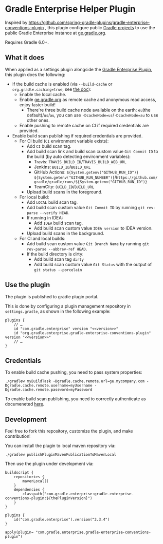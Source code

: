 # Gradle Enterprise Helper Plugin

Inspired by https://github.com/spring-gradle-plugins/gradle-enterprise-conventions-plugin , this plugin configure public [Gradle projects](https://github.com/gradle)
to use the public Gradle Enterprise instance at [ge.gradle.org](https://ge.gradle.org).

Requires Gradle 6.0+.

## What it does

When applied as a settings plugin alongside the [Gradle Enterprise Plugin](https://plugins.gradle.org/plugin/com.gradle.enterprise), this plugin does the following:

- If the build cache is enabled (via `--build-cache` or `org.gradle.caching=true`, see [the doc](https://guides.gradle.org/using-build-cache/)):
  - Enable the local cache.
  - Enable [ge.gradle.org](https://ge.gradle.org) as remote cache and anonymous read access, enjoy faster build!
    - There're three build cache node available on the earth: `eu`(the default)/`us`/`au`, you can use `-DcacheNode=us`/`-DcacheNode=au` to use other ones.
  - Enable pushing to remote cache on CI if required credentials are provided.
- Enable build scan publishing if required credentials are provided.
  - For CI build (`CI` environment variable exists):
    - Add `CI` build scan tag.
    - Add build scan link and build scan custom value `Git Commit ID` to the build (by auto detecting environment variables):
      - Travis: `TRAVIS_BUILD_ID`/`TRAVIS_BUILD_WEB_URL`
      - Jenkins: `BUILD_ID`/`BUILD_URL`
      - GitHub Actions: `${System.getenv("GITHUB_RUN_ID")} ${System.getenv("GITHUB_RUN_NUMBER")}`/`https://github.com/gradle/gradle/runs/${System.getenv("GITHUB_RUN_ID")}`
      - TeamCity: `BUILD_ID`/`BUILD_URL`
    - Upload build scans in the foreground.
  - For local build:
    - Add `LOCAL` build scan tag.
    - Add build scan custom value `Git Commit ID` by running `git rev-parse --verify HEAD`.
    - If running in IDEA:
      - Add `IDEA` build scan tag.
      - Add build scan custom value `IDEA version` to IDEA version.
    - Upload build scans in the background.
  - For CI and local builds:
    - Add build scan custom value `Git Branch Name` by running `git rev-parse --abbrev-ref HEAD`.
    - If the build directory is dirty:
      - Add build scan tag `dirty`
      - Add build scan custom value `Git Status` with the output of `git status --porcelain`

## Use the plugin

The plugin is published to gradle plugin portal.

This is done by configuring a plugin management repository in `settings.gradle`, as shown in the following example:


```
plugins {
    // …
    id "com.gradle.enterprise" version "<<version>>"
    id "org.gradle.enterprise.gradle-enterprise-conventions-plugin" version "<<version>>"
    // …
}
```

## Credentials

To enable build cache pushing, you need to pass system properties:

```
./gradlew myBuildTask -Dgradle.cache.remote.url=ge.mycompany.com -Dgradle.cache.remote.username=myUsername -Dgradle.cache.remote.password=myPassword
```

To enable build scan publishing, you need to correctly authenticate as documeneted [here](https://docs.gradle.com/enterprise/gradle-plugin/#authenticating_with_gradle_enterprise).

## Development

Feel free to fork this repository, customize the plugin, and make contribution!

You can install the plugin to local maven repository via:

```
./gradlew publishPluginMavenPublicationToMavenLocal
```

Then use the plugin under development via:

```
buildscript {
    repositories { 
        mavenLocal() 
    }
    dependencies {
        classpath("com.gradle.enterprise:gradle-enterprise-conventions-plugin:${thePluginVersion}")
    }
}

plugins {
    id("com.gradle.enterprise").version("3.3.4")
}

apply(plugin= "com.gradle.enterprise.gradle-enterprise-conventions-plugin")

```


